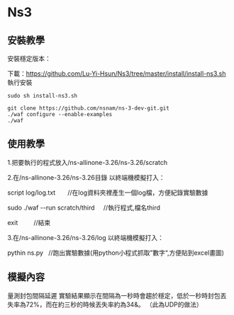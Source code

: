 # Ns3
## 安裝教學
安裝穩定版本：

下載：https://github.com/Lu-Yi-Hsun/Ns3/tree/master/install/install-ns3.sh
執行安裝
```
sudo sh install-ns3.sh
```


```
git clone https://github.com/nsnam/ns-3-dev-git.git
./waf configure --enable-examples
./waf

```

## 使用教學
1.把要執行的程式放入/ns-allinone-3.26/ns-3.26/scratch

2.在/ns-allinone-3.26/ns-3.26目錄 以終端機模擬打入：

script log/log.txt                  //在log資料夾裡產生一個log檔，方便紀錄實驗數據



sudo ./waf --run scratch/third     //執行程式,檔名third

exit                               //結束


3.在/ns-allinone-3.26/ns-3.26/log 以終端機模擬打入：

pythin ns.py                       //跑出實驗數據(用python小程式抓取”數字“,方便貼到excel畫圖)

## 模擬內容
量測封包間隔延遲
實驗結果顯示在間隔為一秒時會趨於穩定，低於一秒時封包丟失率為72%，而在約三秒的時候丟失率約為34&。
（此為UDP的做法）

